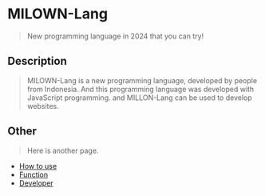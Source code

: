 # MILOWN-Lang
> New programming language in 2024 that you can try!

## Description
> MILOWN-Lang is a new programming language, developed by people from Indonesia.
And this programming language was developed with JavaScript programming. and MILLON-Lang can be used to develop websites.

## Other
> Here is another page.
- [How to use](how-to-use.md)
- [Function](function.md)
- [Developer](developer.md)
